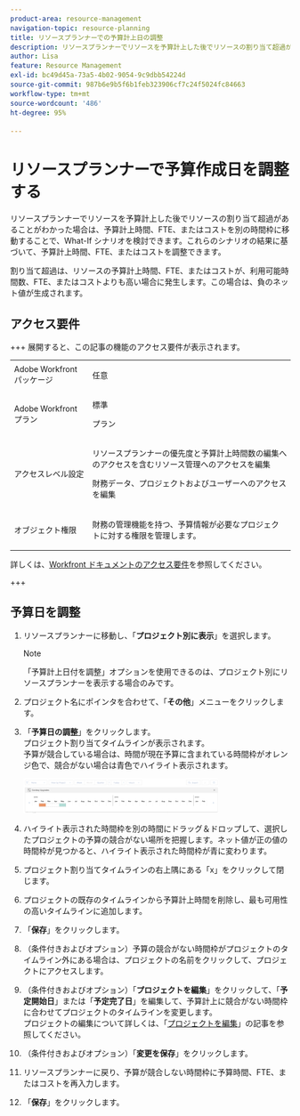```yaml
---
product-area: resource-management
navigation-topic: resource-planning
title: リソースプランナーでの予算計上日の調整
description: リソースプランナーでリソースを予算計上した後でリソースの割り当て超過があることがわかった場合は、予算計上時間、FTE、またはコストを別の時間枠に移動することで、What-If シナリオを検討できます。これらのシナリオの結果に基づいて、予算計上時間、FTE、またはコストを調整できます。
author: Lisa
feature: Resource Management
exl-id: bc49d45a-73a5-4b02-9054-9c9dbb54224d
source-git-commit: 987b6e9b5f6b1feb323906cf7c24f5024fc84663
workflow-type: tm+mt
source-wordcount: '486'
ht-degree: 95%

---
```


# リソースプランナーで予算作成日を調整する

リソースプランナーでリソースを予算計上した後でリソースの割り当て超過があることがわかった場合は、予算計上時間、FTE、またはコストを別の時間枠に移動することで、What-If シナリオを検討できます。これらのシナリオの結果に基づいて、予算計上時間、FTE、またはコストを調整できます。

割り当て超過は、リソースの予算計上時間、FTE、またはコストが、利用可能時間数、FTE、またはコストよりも高い場合に発生します。この場合は、負のネット値が生成されます。

## アクセス要件

+++ 展開すると、この記事の機能のアクセス要件が表示されます。

<table style="table-layout:auto"> 
 <col> 
 <col> 
 <tbody> 
  <tr> 
   <td>Adobe Workfront パッケージ</td> 
   <td><p>任意</p></td>
  </tr> 
  <tr> 
   <td>Adobe Workfront プラン</td> 
   <td><p>標準</p>
       <p>プラン</p></td> 
  </tr> 
  <tr> 
   <td>アクセスレベル設定</td> 
   <td> <p>リソースプランナーの優先度と予算計上時間数の編集へのアクセスを含むリソース管理へのアクセスを編集</p> <p>財務データ、プロジェクトおよびユーザーへのアクセスを編集</p></td> 
  </tr> 
  <tr> 
   <td>オブジェクト権限</td> 
   <td> <p>財務の管理機能を持つ、予算情報が必要なプロジェクトに対する権限を管理します。</p></td> 
  </tr> 
 </tbody> 
</table>

詳しくは、[Workfront ドキュメントのアクセス要件](/help/quicksilver/administration-and-setup/add-users/access-levels-and-object-permissions/access-level-requirements-in-documentation.md)を参照してください。

+++

## 予算日を調整

1. リソースプランナーに移動し、「**プロジェクト別に表示**」を選択します。

   >[!NOTE]
   >
   >「予算計上日付を調整」オプションを使用できるのは、プロジェクト別にリソースプランナーを表示する場合のみです。

1. プロジェクト名にポインタを合わせて、「**その他**」メニューをクリックします。
1. 「**予算日の調整**」をクリックします。\
   プロジェクト割り当てタイムラインが表示されます。\
   予算が競合している場合は、時間が現在予算に含まれている時間枠がオレンジ色で、競合がない場合は青色でハイライト表示されます。

   ![ 予算日の調整 ](assets/rp-adjust-budgeting-dates-with-no-done-button-350x63.png)

1. ハイライト表示された時間枠を別の時間にドラッグ＆ドロップして、選択したプロジェクトの予算の競合がない場所を把握します。ネット値が正の値の時間枠が見つかると、ハイライト表示された時間枠が青に変わります。
1. プロジェクト割り当てタイムラインの右上隅にある「x」をクリックして閉じます。
1. プロジェクトの既存のタイムラインから予算計上時間を削除し、最も可用性の高いタイムラインに追加します。
1. 「**保存**」をクリックします。
1. （条件付きおよびオプション）予算の競合がない時間枠がプロジェクトのタイムライン外にある場合は、プロジェクトの名前をクリックして、プロジェクトにアクセスします。
1. （条件付きおよびオプション）「**プロジェクトを編集**」をクリックして、「**予定開始日**」または「**予定完了日**」を編集して、予算計上に競合がない時間枠に合わせてプロジェクトのタイムラインを変更します。\
   プロジェクトの編集について詳しくは、「[プロジェクトを編集](../../manage-work/projects/manage-projects/edit-projects.md)」の記事を参照してください。

1. （条件付きおよびオプション）「**変更を保存**」をクリックします。
1. リソースプランナーに戻り、予算が競合しない時間枠に予算時間、FTE、またはコストを再入力します。
1. 「**保存**」をクリックします。
